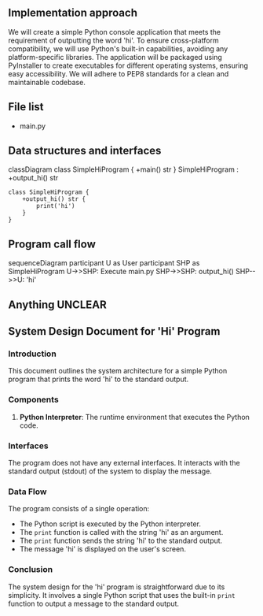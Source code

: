 ## Implementation approach

We will create a simple Python console application that meets the requirement of outputting the word 'hi'. To ensure cross-platform compatibility, we will use Python's built-in capabilities, avoiding any platform-specific libraries. The application will be packaged using PyInstaller to create executables for different operating systems, ensuring easy accessibility. We will adhere to PEP8 standards for a clean and maintainable codebase.

## File list

- main.py

## Data structures and interfaces

classDiagram
    class SimpleHiProgram {
        +main() str
    }
    SimpleHiProgram : +output_hi() str
    
    class SimpleHiProgram {
        +output_hi() str {
            print('hi')
        }
    }

## Program call flow

sequenceDiagram
    participant U as User
    participant SHP as SimpleHiProgram
    U->>SHP: Execute main.py
    SHP->>SHP: output_hi()
    SHP-->>U: 'hi'

## Anything UNCLEAR



## System Design Document for 'Hi' Program

### Introduction

This document outlines the system architecture for a simple Python program that prints the word 'hi' to the standard output.

### Components

1. **Python Interpreter**: The runtime environment that executes the Python code.

### Interfaces

The program does not have any external interfaces. It interacts with the standard output (stdout) of the system to display the message.

### Data Flow

The program consists of a single operation:

- The Python script is executed by the Python interpreter.
- The `print` function is called with the string 'hi' as an argument.
- The `print` function sends the string 'hi' to the standard output.
- The message 'hi' is displayed on the user's screen.

### Conclusion

The system design for the 'hi' program is straightforward due to its simplicity. It involves a single Python script that uses the built-in `print` function to output a message to the standard output.
